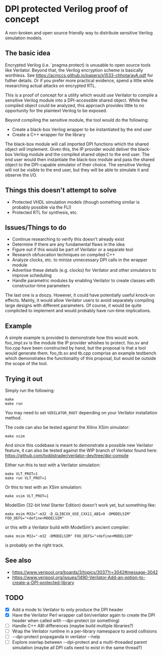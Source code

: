 # DPI protected Verilog proof of concept

A non-broken and open source friendly way to distribute sensitive Verilog simulation models.

## The basic idea

Encrypted Verilog (i.e. `pragma protect) is unusable to open source tools like Verilator.  Beyond that, the Verilog
encryption scheme is basically worthless.  See https://acmccs.github.io/papers/p1533-chhotarayA.pdf
for futher details.  Or if you prefer more practical evidence, spend a little while researching
actual attacks on encrypted RTL.

This is a proof of concept for a utility which would use Verilator to compile a sensitive
Verilog module into a DPI-accessible shared object.  While the compiled object could be analyzed,
this approach provides little to no opportunity for the plaintext Verilog to be exposed.

Beyond compiling the sensitive module, the tool would do the following:
* Create a black-box Verilog wrapper to be instantiated by the end user
* Create a C++ wrapper for the library

The black-box module will call imported DPI functions which the shared object will implement.
Given this, the IP provider would deliver the black-box Verilog module and the compiled shared
object to the end user.  The end user would then instantiate the black-box module and pass the
shared object to the DPI-capable simulator of their choice.  The sensitive Verilog will not be
visible to the end user, but they will be able to simulate it and observe the I/O.

## Things this doesn't attempt to solve
* Protected VHDL simulation models (though something similar is probably possible via the FLI)
* Protected RTL for synthesis, etc.

## Issues/Things to do
* Continue researching to verify this doesn't already exist
* Determine if there are any fundamental flaws in the idea
* Figure out if this would be part of Verilator or a separate tool
* Research obfuscation techniques on compiled C++
* Analyze clocks, etc. to minize unnecessary DPI calls in the wrapper module
* Advertise these details (e.g. clocks) for Verilator and other simulators to improve scheduling
* Handle parametric modules by enabling Verilator to create classes with constructor-time parameters

The last one is a doozy.  However, it could have potentially useful knock-on effects.  Mainly,
it would allow Verilator users to avoid separately compiling large designs with different
parameters.  Of course, it would be quite complicted to implement and would probably have
run-time implications.

## Example

A simple example is provided to demonstrate how this would work.  foo_impl.sv is the module the
IP provider whishes to protect.  foo.sv and foo.cpp have been constructed by hand, but the proposal
is that a tool would generate them.  foo_tb.sv and tb.cpp comprise an example testbench which
demonstrates the functionality of this proposal, but would be outside the scope of the tool.

## Trying it out

Simply run the following:

```
make
make run
```

You may need to set `VERILATOR_ROOT` depending on your Verilator installation method.

The code can also be tested against the Xilinx XSim simulator:

```
make xsim
```

And since this codebase is meant to demonstrate a possible new Verilator feature, it can also be
tested against the WIP branch of Verilator found here:
https://github.com/toddstrader/verilator-dev/tree/dpi-compile

Either run this to test with a Verilator simulation:

```
make VLT_PROT=1
make run VLT_PROT=1
```

Or this to test with an XSim simulation:

```
make xsim VLT_PROT=1
```

ModelSim (32-bit Intel Starter Edition) doesn't work yet, but something like:

```
make msim M32="-m32 -D_GLIBCXX_USE_CXX11_ABI=0 -DMODELSIM" FOO_DEFS="+define+MODELSIM"
```

or this with a Verilator build with ModelSim's ancient compiler:

```
make msim M32="-m32 -DMODELSIM" FOO_DEFS="+define+MODELSIM"
```

is probably on the right track.

## See also

* https://www.veripool.org/boards/3/topics/3037?r=3042#message-3042
* https://www.veripool.org/issues/1490-Verilator-Add-an-option-to-create-a-DPI-protected-library

## TODO
- [x] Add a mode to Verilator to only produce the DPI header
- [x] Have the Verilator Perl wrapper call bin/verilator again to create the DPI header when called with --dpi-protect (or something)
- [ ] Handle C++ ABI differences (maybe build multiple libraries?)
- [ ] Wrap the Verilator runtime in a per-library namespace to avoid collisions
- [ ] --dpi-protect propaganda in verilator --help
- [ ] Explore overlap between --dpi-protect and a multi-threaded parent simulation (maybe all DPI calls need to exist in the same thread?)
